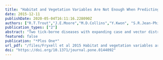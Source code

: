 ```yaml
---
title: "Habitat and Vegetation Variables Are Not Enough When Predicting Tick Populations in the Southeastern United States"
date: 2015-12-11
publishDate: 2020-05-04T16:11:16.228090Z
authors: ["R.T.Trout","J.E.Moore","M.D.Collins","Y.Kwon", "S.R.Jean-Philippe","S.M.Schaeffer","A.Odoi","M.Kennedy","A.E.Houston"]
publication_types: ["2"]
abstract: "Two tick-borne diseases with expanding case and vector distributions are ehrlichiosis (transmitted by Amblyomma americanum) and rickettiosis (transmitted by A. maculatum and Dermacentor variabilis). There is a critical need to identify the specific habitats where each of these species is likely to be encountered to classify and pinpoint risk areas. Consequently, an in-depth tick prevalence study was conducted on the dominant ticks in the southeast. Vegetation, soil, and remote sensing data were used to test the hypothesis that habitat and vegetation variables can predict tick abundances. No variables were significant predictors of A. americanum adult and nymph tick abundance, and no clustering was evident because this species was found throughout the study area. For A. maculatum adult tick abundance was predicted by NDVI and by the interaction between habitat type and plant diversity; two significant population clusters were identified in a heterogeneous area suitable for quail habitat. For D. variabilis no environmental variables were significant predictors of adult abundance; however, D. variabilis collections clustered in three significant areas best described as agriculture areas with defined edges. This study identified few landscape and vegetation variables associated with tick presence. While some variables were significantly associated with tick populations, the amount of explained variation was not useful for predicting reliably where ticks occur; consequently, additional research that includes multiple sampling seasons and locations throughout the southeast are warranted. This low amount of explained variation may also be due to the use of hosts for dispersal, and potentially to other abiotic and biotic variables. Host species play a large role in the establishment, maintenance, and dispersal of a tick species, as well as the maintenance of disease cycles, dispersal to new areas, and identification of risk areas."
featured: false
publication: "*Plos One*"
url_pdf: "/files/Fryxell et al 2015 Habitat and vegetation variables are not enough when predicting tick population_PLOSone.pdf"
doi: "https://doi.org/10.1371/journal.pone.0144092"
---
```

